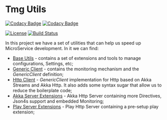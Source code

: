 
# Tmg Utils
[![Codacy Badge](https://api.codacy.com/project/badge/Grade/6b23f7a1ebbc499896347a287b757eb5)](https://www.codacy.com/app/telegraph/tmg-utils?utm_source=github.com&amp;utm_medium=referral&amp;utm_content=telegraph/tmg-utils&amp;utm_campaign=Badge_Grade)
[![Codacy Badge](https://api.codacy.com/project/badge/Coverage/6b23f7a1ebbc499896347a287b757eb5)](https://www.codacy.com/app/telegraph/tmg-utils?utm_source=github.com&utm_medium=referral&utm_content=telegraph/tmg-utils&utm_campaign=Badge_Coverage)

[![License](https://img.shields.io/badge/License-Apache%202.0-blue.svg)](https://opensource.org/licenses/Apache-2.0) [![Build Status](https://jenkins-prod.api-platforms.telegraph.co.uk/job/Pipeline/job/tmg-utils/badge/icon)](https://jenkins-prod.api-platforms.telegraph.co.uk/job/Pipeline/job/tmg-utils/)

In this project we have a set of utilities that can help us speed up MicroService 
development. In it we can find:
 * [Base Utils](https://github.com/telegraph/tmg-utils/tree/master/base-utils) - contains a set of extensions and tools to manage configurations, 
 Settings, etc;
 * [Generic Client](https://github.com/telegraph/tmg-utils/tree/master/generic-client) - contains the monitoring mechanism and the *GenericClient* 
 definition;
 * [Http Client](https://github.com/telegraph/tmg-utils/tree/master/http-client) - *GenericClient* implementation for Http based on
 Akka Streams and Akka Http. It also adds some syntax sugar that allow us to reduce the boilerplate code; 
 * [Akka Server Extensions](https://github.com/telegraph/tmg-utils/tree/master/akka-server-ext) - Akka Http Server containing more Directives,
 Json4s support and embedded Monitoring;
 * [Play Server Extensions](https://github.com/telegraph/tmg-utils/tree/master/play-server-ext) - Play Http Server containing a pre-setup
 play extension;
    
